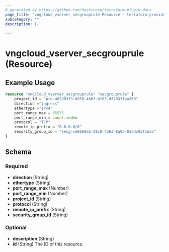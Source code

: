 ```yaml
---
# generated by https://github.com/hashicorp/terraform-plugin-docs
page_title: "vngcloud_vserver_secgrouprule Resource - terraform-provider-vngcloud"
subcategory: ""
description: |-
  
---
```


# vngcloud_vserver_secgrouprule (Resource)



## Example Usage

```terraform
resource "vngcloud_vserver_secgrouprule" "secgrouprule" {
    project_id = "pro-462803f3-6858-466f-bf05-df2b33faa360"
    direction ="ingress"
    ethertype ="IPv4"
    port_range_max = 65535
    port_range_min = count.index
    protocol = "TCP"
    remote_ip_prefix = "0.0.0.0/0"
    security_group_id = "secg-ce0669a5-28c8-4263-8a0a-01adc93fc5a3"
}
```

<!-- schema generated by tfplugindocs -->
## Schema

### Required

- **direction** (String)
- **ethertype** (String)
- **port_range_max** (Number)
- **port_range_min** (Number)
- **project_id** (String)
- **protocol** (String)
- **remote_ip_prefix** (String)
- **security_group_id** (String)

### Optional

- **description** (String)
- **id** (String) The ID of this resource.


